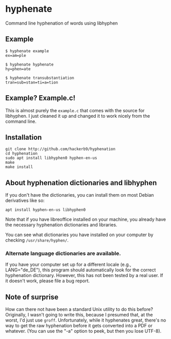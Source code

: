 # hyphenate
Command line hyphenation of words using libhyphen

## Example

    $ hyphenate example
    ex=am=ple

    $ hyphenate hyphenate
    hy=phen=ate

    $ hyphenate transubstantiation
    tran=sub=stan=ti=a=tion

## Example? Example.c!

This is almost purely the `example.c` that comes with the source for
libhyphen. I just cleaned it up and changed it to work nicely from the
command line. 

## Installation

    git clone http://github.com/hackerb9/hyphenation
    cd hyphenation
    sudo apt install libhyphen0 hyphen-en-us
    make
    make install

## About hyphenation dictionaries and libhyphen

If you don't have the dictionaries, you can install them on most
Debian derivatives like so:

	apt install hyphen-en-us libhyphen0

Note that if you have libreoffice installed on your machine, you
already have the necessary hyphenation dictionaries and libraries.

You can see what dictionaries you have installed on your computer by
checking `/usr/share/hyphen/`.

### Alternate language dictionaries are available.

If you have your computer set up for a different locale (e.g.,
LANG="de_DE"), this program should automatically look for the correct
hyphenation dictionary. However, this has not been tested by a real
user. If it doesn't work, please file a bug report.

## Note of surprise

How can there not have been a standard Unix utility to do this before?
Originally, I wasn't going to write this, because I presumed that, at
the worst, I'd just use `groff`. Unfortunately, while it hyphenates
great, there's no way to get the raw hyphenation before it gets
converted into a PDF or whatever. (You can use the "-a" option to
peek, but then you lose UTF-8).

